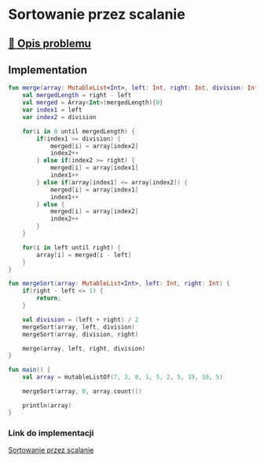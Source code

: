# Sortowanie przez scalanie

## [:link: Opis problemu](../../../../algorithms/sorting/merge-sort.md)

## Implementation

```kotlin
fun merge(array: MutableList<Int>, left: Int, right: Int, division: Int) {
    val mergedLength = right - left
    val merged = Array<Int>(mergedLength){0}
    var index1 = left
    var index2 = division

    for(i in 0 until mergedLength) {
        if(index1 >= division) {
            merged[i] = array[index2]
            index2++
        } else if(index2 >= right) {
            merged[i] = array[index1]
            index1++
        } else if(array[index1] <= array[index2]) {
            merged[i] = array[index1]
            index1++
        } else {
            merged[i] = array[index2]
            index2++
        }
    }

    for(i in left until right) {
        array[i] = merged[i - left]
    }
}

fun mergeSort(array: MutableList<Int>, left: Int, right: Int) {
    if(right - left <= 1) {
        return;
    }

    val division = (left + right) / 2
    mergeSort(array, left, division)
    mergeSort(array, division, right)

    merge(array, left, right, division)
}

fun main() {
    val array = mutableListOf(7, 3, 0, 1, 5, 2, 5, 19, 10, 5)

    mergeSort(array, 0, array.count())

    println(array)
}
```

### Link do implementacji

[Sortowanie przez scalanie](https://ideone.com/P8XQMA)